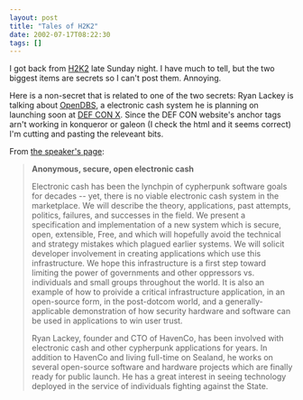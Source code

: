 ```yaml
---
layout: post
title: "Tales of H2K2"
date: 2002-07-17T08:22:30
tags: []
---
```


I got back from [H2K2][1] late Sunday night. I have much to tell, but the two biggest items are secrets so I can't post them. Annoying.

Here is a non-secret that is related to one of the two secrets: Ryan Lackey is talking about [OpenDBS][2], a electronic cash system he is planning on launching soon at [DEF CON X][3]. Since the DEF CON website's anchor tags arn't working in konqueror or galeon (I check the html and it seems correct) I'm cutting and pasting the releveant bits.

From [the speaker's page][4]:

> **Anonymous, secure, open electronic cash**
>
> Electronic cash has been the lynchpin of cypherpunk software goals for decades -- yet, there is no viable electronic cash system in the marketplace. We will describe the theory, applications, past attempts, politics, failures, and successes in the field. We present a specification and implementation of a new system which is secure, open, extensible, Free, and which will hopefully avoid the technical and strategy mistakes which plagued earlier systems. We will solicit developer involvement in creating applications which use this infrastructure. We hope this infrastructure is a first step toward limiting the power of governments and other oppressors vs. individuals and small groups throughout the world. It is also an example of how to proivide a critical infrastructure application, in an open-source form, in the post-dotcom world, and a generally-applicable demonstration of how security hardware and software can be used in applications to win user trust.
>
> Ryan Lackey, founder and CTO of HavenCo, has been involved with electronic cash and other cypherpunk applications for years. In addition to HavenCo and living full-time on Sealand, he works on several open-source software and hardware projects which are finally ready for public launch. He has a great interest in seeing technology deployed in the service of individuals fighting against the State.

   [1]: http://www.h2k2.net/
   [2]: http://www.opendbs.com
   [3]: http://www.defcon.org/
   [4]: http://www.defcon.org/dcx-speakers.html#ryanlackey
